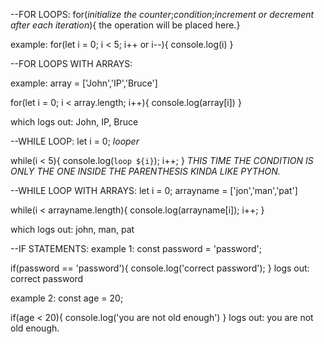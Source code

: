 --FOR LOOPS:
for(*initialize the counter*;*condition*;*increment or decrement after each iteration*){ the operation will be placed here.}

example:
for(let i = 0; i < 5; i++ or i--){
    console.log(i)
}

--FOR LOOPS WITH ARRAYS:

example:
array = ['John','IP','Bruce']

for(let i = 0; i < array.length; i++){
    console.log(array[i])
}

which logs out: John, IP, Bruce


--WHILE LOOP:
let i = 0; *looper*

while(i < 5){
    console.log(`loop ${i}`);
    i++;
}
*THIS TIME THE CONDITION IS ONLY THE ONE INSIDE THE PARENTHESIS KINDA LIKE PYTHON.*

--WHILE LOOP WITH ARRAYS:
let i = 0;
arrayname = ['jon','man','pat']

while(i < arrayname.length){
    console.log(arrayname[i]);
    i++;
}

which logs out: john, man, pat

--IF STATEMENTS:
example 1:
const password = 'password';

if(password == 'password'){
    console.log('correct password');
}
logs out: correct password

example 2:
const age = 20;

if(age < 20){
    console.log('you are not old enough')
}
logs out: you are not old enough.